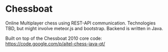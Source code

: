 Chessboat
=========

Online Multiplayer chess using REST-API communication. Technologies TBD, but might involve meteor.js and bootstrap. 
Backend is written in Java.

Built on top of the Chessboat 2010 core code: https://code.google.com/p/aitel-chess-java-qt/
